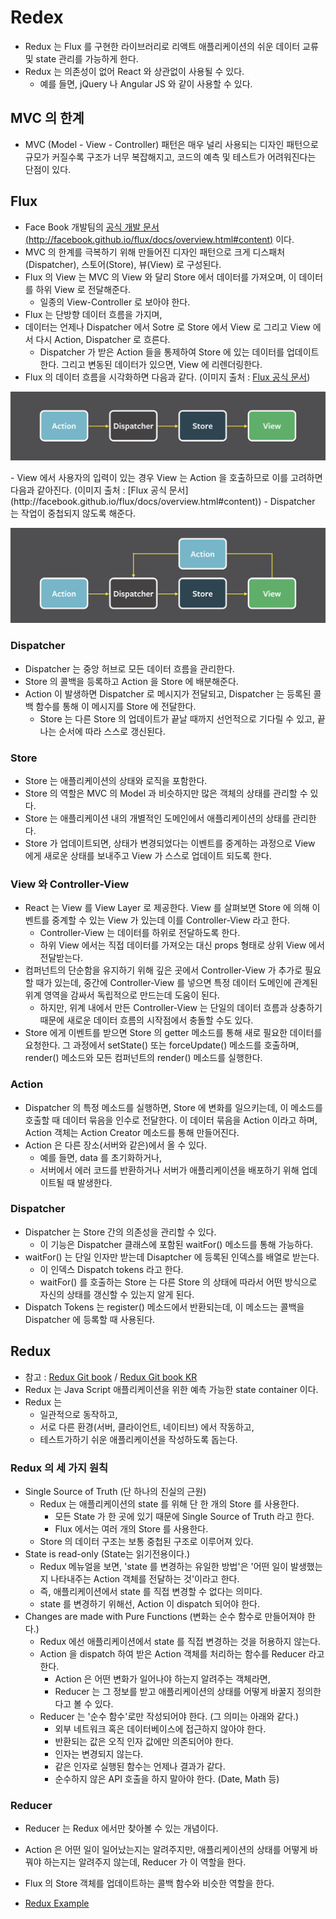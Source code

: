 # Redex
- Redux 는 Flux 를 구현한 라이브러리로 리액트 애플리케이션의 쉬운 데이터 교류 및 state 관리를 가능하게 한다.
- Redux 는 의존성이 없어 React 와 상관없이 사용될 수 있다.
  - 예를 들면, jQuery 나 Angular JS 와 같이 사용할 수 있다.


## MVC 의 한계
- MVC (Model - View - Controller) 패턴은 매우 널리 사용되는 디자인 패턴으로 규모가 커질수록 구조가 너무 복잡해지고, 코드의 예측 및 테스트가 어려워진다는 단점이 있다.

## Flux
- Face Book 개발팀의 [공식 개발 문서(http://facebook.github.io/flux/docs/overview.html#content)](http://facebook.github.io/flux/docs/overview.html#content) 이다.
- MVC 의 한계를 극복하기 위해 만들어진 디자인 패턴으로 크게 디스패처(Dispatcher), 스토어(Store), 뷰(View) 로 구성된다.
- Flux 의 View 는 MVC 의 View 와 달리 Store 에서 데이터를 가져오며, 이 데이터를 하위 View 로 전달해준다.
  - 일종의 View-Controller 로 보아야 한다.
- Flux 는 단방향 데이터 흐름을 가지며,
- 데이터는 언제나 Dispatcher 에서 Sotre 로 Store 에서 View 로 그리고 View 에서 다시 Action, Dispatcher 로 흐른다.
  - Dispatcher 가 받은 Action 들을 통제하여 Store 에 있는 데이터를 업데이트 한다. 그리고 변동된 데이터가 있으면, View 에 리렌더링한다.
- Flux 의 데이터 흐름을 시각화하면 다음과 같다. (이미지 출처 : [Flux 공식 문서](http://facebook.github.io/flux/docs/overview.html#content))
<p align="center">
  <img src="https://github.com/wonism/front-end-study/blob/master/reactjs/chapter/img/flux.png" alt="Flux's Structure and Data flow">
</p>
- View 에서 사용자의 입력이 있는 경우 View 는 Action 을 호출하므로 이를 고려하면 다음과 같아진다. (이미지 출처 : [Flux 공식 문서](http://facebook.github.io/flux/docs/overview.html#content))
  - Dispatcher 는 작업이 중첩되지 않도록 해준다.
<p align="center">
  <img src="https://github.com/wonism/front-end-study/blob/master/reactjs/chapter/img/flux2.png" alt="Flux's Structure and Data flow">
</p>

### Dispatcher
- Dispatcher 는 중앙 허브로 모든 데이터 흐름을 관리한다.
- Store 의 콜백을 등록하고 Action 을 Store 에 배분해준다.
- Action 이 발생하면 Dispatcher 로 메시지가 전달되고, Dispatcher 는 등록된 콜백 함수를 통해 이 메시지를 Store 에 전달한다.
  - Store 는 다른 Store 의 업데이트가 끝날 때까지 선언적으로 기다릴 수 있고, 끝나는 순서에 따라 스스로 갱신된다.

### Store
- Store 는 애플리케이션의 상태와 로직을 포함한다.
- Store 의 역할은 MVC 의 Model 과 비슷하지만 많은 객체의 상태를 관리할 수 있다.
- Store 는 애플리케이션 내의 개별적인 도메인에서 애플리케이션의 상태를 관리한다.
- Store 가 업데이트되면, 상태가 변경되었다는 이벤트를 중계하는 과정으로 View 에게 새로운 상태를 보내주고 View 가 스스로 업데이트 되도록 한다.

### View 와 Controller-View
- React 는 View 를 View Layer 로 제공한다. View 를 살펴보면 Store 에 의해 이벤트를 중계할 수 있는 View 가 있는데 이를 Controller-View 라고 한다.
  - Controller-View 는 데이터를 하위로 전달하도록 한다.
  - 하위 View 에서는 직접 데이터를 가져오는 대신 props 형태로 상위 View 에서 전달받는다.
- 컴퍼넌트의 단순함을 유지하기 위해 깊은 곳에서 Controller-View 가 추가로 필요할 때가 있는데, 중간에 Controller-View 를 넣으면 특정 데이터 도메인에 관계된 위계 영역을 감싸서 독립적으로 만드는데 도움이 된다.
  - 하지만, 위계 내에서 만든 Controller-View 는 단일의 데이터 흐름과 상충하기 때문에 새로운 데이터 흐름의 시작점에서 충돌할 수도 있다.
- Store 에게 이벤트를 받으면 Store 의 getter 메소드를 통해 새로 필요한 데이터를 요청한다. 그 과정에서 setState() 또는 forceUpdate() 메소드를 호출하며, render() 메소드와 모든 컴퍼넌트의 render() 메소드를 실행한다.

### Action
- Dispatcher 의 특정 메소드를 실행하면, Store 에 변화를 일으키는데, 이 메소드를 호출할 때 데이터 묶음을 인수로 전달한다. 이 데이터 묶음을 Action 이라고 하며, Action 객체는 Action Creator 메소드를 통해 만들어진다.
- Action 은 다른 장소(서버와 같은)에서 올 수 있다.
  - 예를 들면, data 를 초기화하거나,
  - 서버에서 에러 코드를 반환하거나 서버가 애플리케이션을 배포하기 위해 업데이트될 때 발생한다.

### Dispatcher
- Dispatcher 는 Store 간의 의존성을 관리할 수 있다.
  - 이 기능은 Dispatcher 클래스에 포함된 waitFor() 메소드를 통해 가능하다.
- waitFor() 는 단일 인자만 받는데 Disaptcher 에 등록된 인덱스를 배열로 받는다.
  - 이 인덱스 Dispatch tokens 라고 한다.
  - waitFor() 를 호출하는 Store 는 다른 Store 의 상태에 따라서 어떤 방식으로 자신의 상태를 갱신할 수 있는지 알게 된다.
- Dispatch Tokens 는 register() 메소드에서 반환되는데, 이 메소드는 콜백을 Dispatcher 에 등록할 때 사용된다.

## Redux
- 참고 : [Redux Git book](http://redux.js.org/) / [Redux Git book KR](http://dobbit.github.io/redux/index.html)
- Redux 는 Java Script 애플리케이션을 위한 예측 가능한 state container 이다.
- Redux 는
  - 일관적으로 동작하고,
  - 서로 다른 환경(서버, 클라이언트, 네이티브) 에서 작동하고,
  - 테스트가하기 쉬운 애플리케이션을 작성하도록 돕는다.

### Redux 의 세 가지 원칙
- Single Source of Truth (단 하나의 진실의 근원)
  - Redux 는 애플리케이션의 state 를 위해 단 한 개의 Store 를 사용한다.
    - 모든 State 가 한 곳에 있기 때문에 Single Source of Truth 라고 한다.
    - Flux 에서는 여러 개의 Store 를 사용한다.
  - Store 의 데이터 구조는 보통 중첩된 구조로 이루어져 있다.
- State is read-only (State는 읽기전용이다.)
  - Redux 메뉴얼을 보면, 'state 를 변경하는 유일한 방법'은 '어떤 일이 발생했는지 나타내주는 Action 객체를 전달하는 것'이라고 한다.
  - 즉, 애플리케이션에서 state 를 직접 변경할 수 없다는 의미다.
  - state 를 변경하기 위해선, Action 이 dispatch 되어야 한다.
- Changes are made with Pure Functions (변화는 순수 함수로 만들어져야 한다.)
  - Redux 에선 애플리케이션에서 state 를 직접 변경하는 것을 허용하지 않는다.
  - Action 을 dispatch 하여 받은 Action 객체를 처리하는 함수를 Reducer 라고 한다.
    - Action 은 어떤 변화가 일어나야 하는지 알려주는 객체라면,
    - Reducer 는 그 정보를 받고 애플리케이션의 상태를 어떻게 바꿀지 정의한다고 볼 수 있다.
  - Reducer 는 '순수 함수'로만 작성되어야 한다. (그 의미는 아래와 같다.)
    - 외부 네트워크 혹은 데이터베이스에 접근하지 않아야 한다.
    - 반환되는 값은 오직 인자 값에만 의존되어야 한다.
    - 인자는 변경되지 않는다.
    - 같은 인자로 실행된 함수는 언제나 결과가 같다.
    - 순수하지 않은 API 호출을 하지 말아야 한다. (Date, Math 등)

### Reducer
- Reducer 는 Redux 에서만 찾아볼 수 있는 개념이다.
- Action 은 어떤 일이 일어났는지는 알려주지만, 애플리케이션의 상태를 어떻게 바꿔야 하는지는 알려주지 않는데, Reducer 가 이 역할을 한다.
- Flux 의 Store 객체를 업데이트하는 콜백 함수와 비슷한 역할을 한다.

- [Redux Example](https://github.com/wonism/front-end-study/blob/master/reactjs/chapter/09.redux-example.md)

